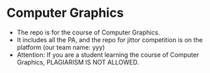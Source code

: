 # Computer Graphics
- The repo is for the course of Computer Graphics.
- It includes all the PA, and the repo for jittor competition is on the platform (our team name: yyy)
- Attention: If you are a student learning the course of Computer Graphics, PLAGIARISM IS NOT ALLOWED.
